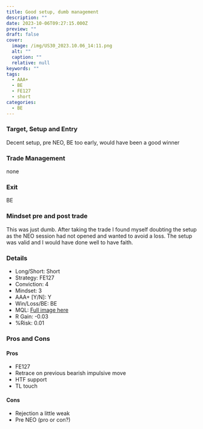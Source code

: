 ```yaml
---
title: Good setup, dumb management
description: ""
date: 2023-10-06T09:27:15.000Z
preview: ""
draft: false
cover:
  image: /img/US30_2023.10.06_14:11.png
  alt: ""
  caption: ""
  relative: null
keywords: ""
tags:
  - AAA+
  - BE
  - FE127
  - short
categories:
  - BE
---
```

### Target, Setup and Entry
Decent setup, pre NEO, BE too early, would have been a good winner
### Trade Management
none
### Exit
BE
### Mindset pre and post trade
This was just dumb. After taking the trade I found myself doubting the setup as the NEO session had not opened and wanted to avoid a loss. The setup was valid and I would have done well to have faith.

### Details
- Long/Short: Short
- Strategy: FE127
- Conviction: 4
- Mindset: 3
- AAA+ [Y/N]: Y
- Win/Loss/BE: BE
- MQL: [Full image here](https://www.mql5.com/en/charts/18331918/us30-cash-m1-ftmo-s-r)
- R Gain: -0.03
- %Risk: 0.01

### Pros and Cons
#### Pros
- FE127
- Retrace on previous bearish impulsive move
- HTF support
- TL touch
#### Cons
- Rejection a little weak
- Pre NEO (pro or con?)

